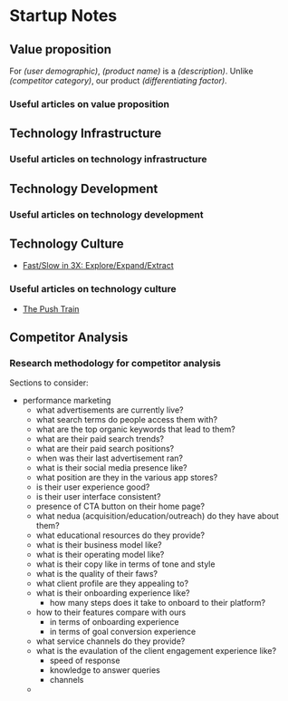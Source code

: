 # Startup Notes

## Value proposition

For _(user demographic)_, _(product name)_ is a _(description)_. Unlike _(competitor category)_, our product _(differentiating factor)_.

### Useful articles on value proposition

## Technology Infrastructure

### Useful articles on technology infrastructure

## Technology Development

### Useful articles on technology development

## Technology Culture

- [Fast/Slow in 3X: Explore/Expand/Extract](https://medium.com/@kentbeck_7670/fast-slow-in-3x-explore-expand-extract-6d4c94a7539)

### Useful articles on technology culture

- [The Push Train](http://pushtrain.club/)

## Competitor Analysis

### Research methodology for competitor analysis

Sections to consider:

- performance marketing
  - what advertisements are currently live?
  - what search terms do people access them with?
  - what are the top organic keywords that lead to them?
  - what are their paid search trends?
  - what are their paid search positions?
  - when was their last advertisement ran?
  - what is their social media presence like?
  - what position are they in the various app stores?
  - is their user experience good?
  - is their user interface consistent?
  - presence of CTA button on their home page?
  - what nedua (acquisition/education/outreach) do they have about them?
  - what educational resources do they provide?
  - what is their business model like?
  - what is their operating model like?
  - what is their copy like in terms of tone and style
  - what is the quality of their faws?
  - what client profile are they appealing to?
  - what is their onboarding experience like?
    - how many steps does it take to onboard to their platform?
  - how to their features compare with ours
    - in terms of onboarding experience
    - in terms of goal conversion experience
  - what service channels do they provide?
  - what is the evaulation of the client engagement experience like?
    - speed of response
    - knowledge to answer queries
    - channels
  -
